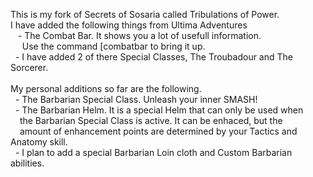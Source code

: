 This is my fork of Secrets of Sosaria called Tribulations of Power.<br>
I  have added the following things from Ultima Adventures<br>
&nbsp;&nbsp; - The Combat Bar. It shows you a lot of usefull information.<br>
&nbsp;&nbsp;&ensp; Use the command [combatbar to bring it up. <br>
&nbsp;&nbsp;- I have added 2 of there Special Classes, The Troubadour and The Sorcerer.
<br>
<br>
My personal additions so far are the following.<br>
&nbsp;&nbsp;- The Barbarian Special Class. Unleash your inner SMASH!<br>
&nbsp;&nbsp;- The Barbarian Helm. It is a special Helm that can only be used when <br>
&nbsp;&nbsp;&ensp;the Barbarian Special Class is active. It can be enhaced, but the<br> 
&nbsp;&nbsp;&ensp;amount of enhancement points are determined by your Tactics and Anatomy skill.<br>
&nbsp;&nbsp;- I plan to add a special Barbarian Loin cloth and Custom Barbarian abilities.<br> 
